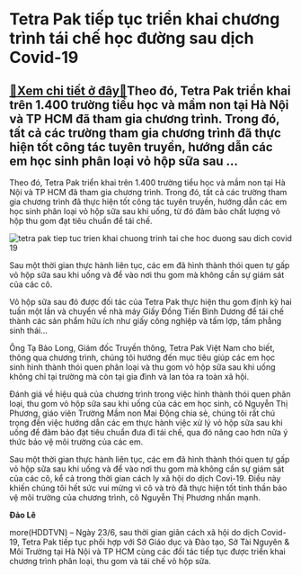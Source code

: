 Tetra Pak tiếp tục triển khai chương trình tái chế học đường sau dịch Covid-19
==============================================================================

[:gift:Xem chi tiết ở đây:gift:](https://hddtvn.com/tetra-pak-tiep-tuc-trien-khai-chuong-trinh-tai-che-hoc-duong-sau-dich-covid-19/)Theo đó, Tetra Pak triển khai trên 1.400 trường tiểu học và mầm non tại Hà Nội và TP HCM đã tham gia chương trình. Trong đó, tất cả các trường tham gia chương trình đã thực hiện tốt công tác tuyên truyền, hướng dẫn các em học sinh phân loại vỏ hộp sữa sau …
-----------------------------------------------------------------------------------------------------------------------------------------------------------------------------------------------------------------------------------------------------------------


Theo đó, Tetra Pak triển khai trên 1.400 trường tiểu học và mầm non tại Hà Nội và TP HCM đã tham gia chương trình. Trong đó, tất cả các trường tham gia chương trình đã thực hiện tốt công tác tuyên truyền, hướng dẫn các em học sinh phân loại vỏ hộp sữa sau khi uống, từ đó đảm bảo chất lượng vỏ hộp thu gom đạt tiêu chuẩn để tái chế.





![tetra pak tiep tuc trien khai chuong trinh tai che hoc duong sau dich covid 19](https://haiquanonline.com.vn/stores/news_dataimages/nubt/062020/23/15/in_article/0152_Ynh_22.jpg?rt=20200623154510 "Tetra Pak tiếp tục triển khai chương trình tái chế học đường sau dịch Covid-19")


Sau một thời gian thực hành liên tục, các em đã hình thành thói quen tự gấp vỏ hộp sữa sau khi uống và để vào nơi thu gom mà không cần sự giám sát của các cô.



Vỏ hộp sữa sau đó được đối tác của Tetra Pak thực hiện thu gom định kỳ hai tuần một lần và chuyển về nhà máy Giấy Đồng Tiến Bình Dương để tái chế thành các sản phẩm hữu ích như giấy công nghiệp và tấm lợp, tấm phẳng sinh thái…


Ông Tạ Bảo Long, Giám đốc Truyền thông, Tetra Pak Việt Nam cho biết, thông qua chương trình, chúng tôi hướng đến mục tiêu giúp các em học sinh hình thành thói quen phân loại và thu gom vỏ hộp sữa sau khi uống không chỉ tại trường mà còn tại gia đình và lan tỏa ra toàn xã hội.


Đánh giá về hiệu quả của chương trình trong việc hình thành thói quen phân loại, thu gom vỏ hộp sữa sau khi uống của các em học sinh, cô Nguyễn Thị Phương, giáo viên Trường Mầm non Mai Động chia sẻ, chúng tôi rất chú trọng đến việc hướng dẫn các em thực hành việc xử lý vỏ hộp sữa sau khi uống để đảm bảo đạt tiêu chuẩn đưa đi tái chế, qua đó nâng cao hơn nữa ý thức bảo vệ môi trường của các em.


Sau một thời gian thực hành liên tục, các em đã hình thành thói quen tự gấp vỏ hộp sữa sau khi uống và để vào nơi thu gom mà không cần sự giám sát của các cô, kể cả trong thời gian cách ly xã hội do dịch Covi-19. Điều này khiến chúng tôi hết sức vui mừng vì cô và trò đã thực hiện tốt tinh thần bảo vệ môi trường của chương trình, cô Nguyễn Thị Phương nhấn mạnh.




**Đảo Lê**



more(HDDTVN) – Ngày 23/6, sau thời gian giãn cách xã hội do dịch Covid-19, Tetra Pak tiếp tục phối hợp với Sở Giáo dục và Đào tạo, Sở Tài Nguyên & Môi Trường tại Hà Nội và TP HCM cùng các đối tác tiếp tục được triển khai chương trình phân loại, thu gom và tái chế vỏ hộp sữa.

